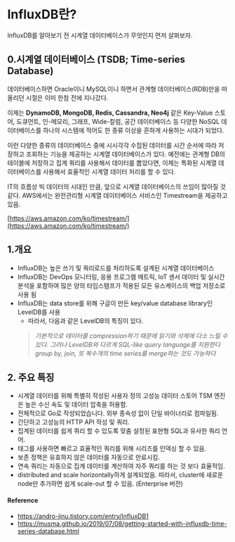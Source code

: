 # InfluxDB란?

InfluxDB를 알아보기 전 시계열 데이터베이스가 무엇인지 먼저 살펴보자.

## 0.시계열 데이터베이스 (TSDB; Time-series Database)

데이터베이스하면 Oracle이니 MySQL이니 하면서 관계형 데이터베이스(RDB)만을 떠올리던 시절은 이미 한참 전에 지나갔다. 

이제는 **DynamoDB, MongoDB, Redis, Cassandra, Neo4j** 같은 Key-Value 스토어, 도큐먼트, 인-메모리, 그래프, Wide-칼럼, 공간 데이터베이스 등 다양한 NoSQL 데이터베이스를 하나의 시스템에 적어도 한 종류 이상을 흔하게 사용하는 시대가 되었다.

이런 다양한 종류의 데이터베이스 중에 시시각각 수집된 데이터를 시간 순서에 따라 저장하고 조회하는 기능을 제공하는 시계열 데이터베이스가 있다. 예전에는 관계형 DB의 테이블에 저장하고 집계 쿼리를 사용해서 데이터를 뽑았다면, 이제는 특화된 시계열 데이터베이스를 사용해서 효율적인 시계열 데이터 처리를 할 수 있다.

IT의 흐름상 빅 데이터의 시대인 만큼, 앞으로 시계열 데이터베이스의 쓰임이 많아질 것 같다. AWS에서는 완전관리형 시계열 데이터베이스 서비스인 Timestream을 제공하고 있음.

[https://aws.amazon.com/ko/timestream/](https://aws.amazon.com/ko/timestream/)

## 1.개요

- InfluxDB는 높은 쓰기 및 쿼리로드를 처리하도록 설계된 시계열 데이터베이스
- InfluxDB는 DevOps 모니터링, 응용 프로그램 메트릭, IoT 센서 데이터 및 실시간 분석을 포함하여 많은 양의 타임스탬프가 적용된 모든 유스케이스의 백업 저장소로 사용 됨
- InfluxDB는 data store를 위해 구글이 만든 key/value database library인 LevelDB를 사용
  - 따라서, 다음과 같은 LevelDB의 특징이 있다.
  > *기본적으로 데이터를 compression하기 때문에 읽기와 삭제에 다소 느릴 수 있다. 그러나 LevelDB와 다르게 SQL-like query language를 지원한다*  
  > *group by, join, 또 복수개의 time series를 merge하는 것도 가능하다*

## 2. 주요 특징

- 시계열 데이터를 위해 특별히 작성된 사용자 정의 고성능 데이터 스토어 TSM 엔진은 높은 수신 속도 및 데이터 압축을 허용함.
- 전체적으로 Go로 작성되었습니다. 외부 종속성 없이 단일 바이너리로 컴파일됨.
- 간단하고 고성능의 HTTP API 작성 및 쿼리.
- 집계된 데이터를 쉽게 쿼리 할 수 ​​있도록 맞춤 설정된 표현형 SQL과 유사한 쿼리 언어.
- 태그를 사용하면 빠르고 효율적인 쿼리를 위해 시리즈를 인덱싱 할 수 있음.
- 보존 정책은 유효하지 않은 데이터를 자동으로 만료시킴.
- 연속 쿼리는 자동으로 집계 데이터를 계산하여 자주 쿼리를 하는 것 보다 효율적임.
- distributed and scale horizontally하게 설계되었음. 따라서, cluster에 새로운 node만 추가하면 쉽게 scale-out 할 수 있음. (Enterprise 버전)

#### Reference

- https://andro-jinu.tistory.com/entry/InfluxDB1
- https://musma.github.io/2019/07/08/getting-started-with-influxdb-time-series-database.html
